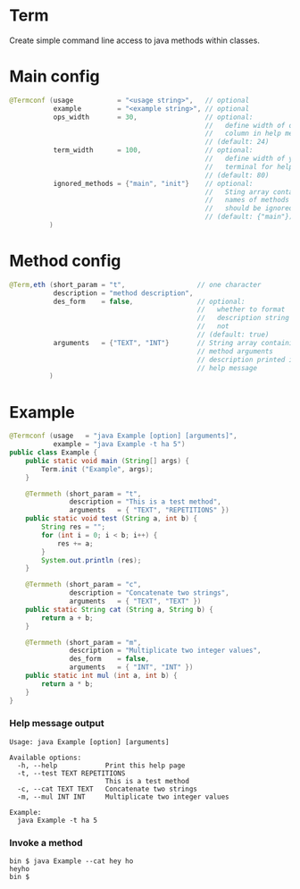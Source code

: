 Term
====

Create simple command line access to java methods within classes.

Main config
===========

```java
@Termconf (usage           = "<usage string>",   // optional
           example         = "<example string>", // optional
           ops_width       = 30,                 // optional:
                                                 //   define width of options
                                                 //   column in help message
                                                 // (default: 24)
           term_width      = 100,                // optional:
                                                 //   define width of your
                                                 //   terminal for help message
                                                 // (default: 80)
           ignored_methods = {"main", "init"}    // optional:
                                                 //   Sting array containing
                                                 //   names of methods which
                                                 //   should be ignored by Term
                                                 // (default: {"main"})
          )
```

Method config
=============

```java
@Term,eth (short_param = "t",                  // one character
           description = "method description",
           des_form    = false,                // optional:
                                               //   whether to format
                                               //   description string or
                                               //   not
                                               // (default: true)
           arguments   = {"TEXT", "INT"}       // String array containing
                                               // method arguments
                                               // description printed in
                                               // help message
          )
```

Example
=======

```java
@Termconf (usage   = "java Example [option] [arguments]",
           example = "java Example -t ha 5")
public class Example {
    public static void main (String[] args) {
        Term.init ("Example", args);
    }

    @Termmeth (short_param = "t",
               description = "This is a test method",
               arguments   = { "TEXT", "REPETITIONS" })
    public static void test (String a, int b) {
        String res = "";
        for (int i = 0; i < b; i++) {
            res += a;
        }
        System.out.println (res);
    }

    @Termmeth (short_param = "c",
               description = "Concatenate two strings",
               arguments   = { "TEXT", "TEXT" })
    public static String cat (String a, String b) {
        return a + b;
    }

    @Termmeth (short_param = "m",
               description = "Multiplicate two integer values",
               des_form    = false,
               arguments   = { "INT", "INT" })
    public static int mul (int a, int b) {
        return a * b;
    }
}
```

### Help message output ###
    Usage: java Example [option] [arguments]
    
    Available options:
      -h, --help            Print this help page
      -t, --test TEXT REPETITIONS
                            This is a test method
      -c, --cat TEXT TEXT   Concatenate two strings
      -m, --mul INT INT     Multiplicate two integer values
    
    Example:
      java Example -t ha 5

### Invoke a method ###

    bin $ java Example --cat hey ho
    heyho
    bin $
